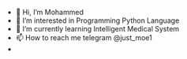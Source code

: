 - 👋 Hi, I’m Mohammed
- 👀 I’m interested in Programming Python Language
- 🌱 I’m currently learning Intelligent Medical System
- 📫 How to reach me telegram @just_moe1
- 

